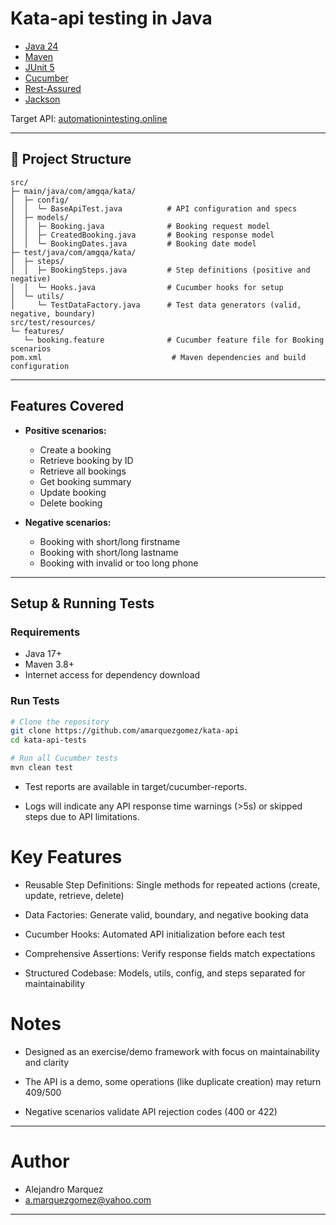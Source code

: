 # Kata-api testing in Java

- [Java 24](https://www.oracle.com/java/)
- [Maven](https://maven.apache.org/)
- [JUnit 5](https://junit.org/junit5/)
- [Cucumber](https://cucumber.io/)
- [Rest-Assured](https://rest-assured.io/)
- [Jackson](https://github.com/FasterXML/jackson)

Target API: [automationintesting.online](https://automationintesting.online/)

---

##  📁 Project Structure
```
src/
├─ main/java/com/amgqa/kata/
│  ├─ config/
│  │  └─ BaseApiTest.java          # API configuration and specs
│  ├─ models/
│  │  ├─ Booking.java              # Booking request model
│  │  ├─ CreatedBooking.java       # Booking response model
│  │  └─ BookingDates.java         # Booking date model
├─ test/java/com/amgqa/kata/
│  ├─ steps/
│  │  ├─ BookingSteps.java         # Step definitions (positive and negative)
│  │  └─ Hooks.java                # Cucumber hooks for setup
│  └─ utils/
│     └─ TestDataFactory.java      # Test data generators (valid, negative, boundary)
src/test/resources/
└─ features/
   └─ booking.feature              # Cucumber feature file for Booking scenarios
pom.xml                             # Maven dependencies and build configuration

```


---

## Features Covered

- **Positive scenarios:**
    - Create a booking
    - Retrieve booking by ID
    - Retrieve all bookings
    - Get booking summary
    - Update booking
    - Delete booking

- **Negative scenarios:**
    - Booking with short/long firstname
    - Booking with short/long lastname
    - Booking with invalid or too long phone

---

## Setup & Running Tests

### Requirements
- Java 17+
- Maven 3.8+
- Internet access for dependency download

### Run Tests
```bash
# Clone the repository
git clone https://github.com/amarquezgomez/kata-api
cd kata-api-tests

# Run all Cucumber tests
mvn clean test
```
- Test reports are available in target/cucumber-reports.

- Logs will indicate any API response time warnings (>5s) or skipped steps due to API limitations.

# Key Features

- Reusable Step Definitions: Single methods for repeated actions (create, update, retrieve, delete)

- Data Factories: Generate valid, boundary, and negative booking data

- Cucumber Hooks: Automated API initialization before each test

- Comprehensive Assertions: Verify response fields match expectations

- Structured Codebase: Models, utils, config, and steps separated for maintainability

# Notes

- Designed as an exercise/demo framework with focus on maintainability and clarity

- The API is a demo, some operations (like duplicate creation) may return 409/500

- Negative scenarios validate API rejection codes (400 or 422)
---
# Author

- Alejandro Marquez
- a.marquezgomez@yahoo.com

---

